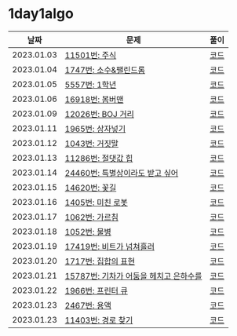 # 1day1algo

| 날짜       | 문제                                                                            | 풀이                                                             |
| ---------- | ------------------------------------------------------------------------------- | ---------------------------------------------------------------- |
| 2023.01.03 | [11501번: 주식](https://www.acmicpc.net/problem/11501)                          | [코드](https://github.com/1217jdk/1day1algo/tree/main/BOJ/11501) |
| 2023.01.04 | [1747번: 소수&팰린드롬](https://www.acmicpc.net/problem/1747)                   | [코드](https://github.com/1217jdk/1day1algo/tree/main/BOJ/1747)  |
| 2023.01.05 | [5557번: 1학년](https://www.acmicpc.net/problem/5557)                           | [코드](https://github.com/1217jdk/1day1algo/tree/main/BOJ/5557)  |
| 2023.01.06 | [16918번: 봄버맨](https://www.acmicpc.net/problem/16918)                        | [코드](https://github.com/1217jdk/1day1algo/tree/main/BOJ/16918) |
| 2023.01.09 | [12026번: BOJ 거리](https://www.acmicpc.net/problem/12026)                      | [코드](https://github.com/1217jdk/1day1algo/tree/main/BOJ/12026) |
| 2023.01.11 | [1965번: 상자넣기](https://www.acmicpc.net/problem/1965)                        | [코드](https://github.com/1217jdk/1day1algo/tree/main/BOJ/1965)  |
| 2023.01.12 | [1043번: 거짓말](https://www.acmicpc.net/problem/1043)                          | [코드](https://github.com/1217jdk/1day1algo/tree/main/BOJ/1043)  |
| 2023.01.13 | [11286번: 절댓값 힙](https://www.acmicpc.net/problem/11286)                     | [코드](https://github.com/1217jdk/1day1algo/tree/main/BOJ/11286) |
| 2023.01.14 | [24460번: 특별상이라도 받고 싶어](https://www.acmicpc.net/problem/24460)        | [코드](https://github.com/1217jdk/1day1algo/tree/main/BOJ/24460) |
| 2023.01.15 | [14620번: 꽃길](https://www.acmicpc.net/problem/14620)                          | [코드](https://github.com/1217jdk/1day1algo/tree/main/BOJ/14620) |
| 2023.01.16 | [1405번: 미친 로봇](https://www.acmicpc.net/problem/1405)                       | [코드](https://github.com/1217jdk/1day1algo/tree/main/BOJ/1405)  |
| 2023.01.17 | [1062번: 가르침](https://www.acmicpc.net/problem/1062)                          | [코드](https://github.com/1217jdk/1day1algo/tree/main/BOJ/1062)  |
| 2023.01.18 | [1052번: 물병](https://www.acmicpc.net/problem/1052)                            | [코드](https://github.com/1217jdk/1day1algo/tree/main/BOJ/1052)  |
| 2023.01.19 | [17419번: 비트가 넘쳐흘러](https://www.acmicpc.net/problem/17419)               | [코드](https://github.com/1217jdk/1day1algo/tree/main/BOJ/17419) |
| 2023.01.20 | [1717번: 집합의 표현](https://www.acmicpc.net/problem/1717)                     | [코드](https://github.com/1217jdk/1day1algo/tree/main/BOJ/1717)  |
| 2023.01.21 | [15787번: 기차가 어둠을 헤치고 은하수를](https://www.acmicpc.net/problem/15787) | [코드](https://github.com/1217jdk/1day1algo/tree/main/BOJ/15787) |
| 2023.01.22 | [1966번: 프린터 큐](https://www.acmicpc.net/problem/1966)                       | [코드](https://github.com/1217jdk/1day1algo/tree/main/BOJ/1966)  |
| 2023.01.23 | [2467번: 용액](https://www.acmicpc.net/problem/2467)                            | [코드](https://github.com/1217jdk/1day1algo/tree/main/BOJ/2467)  |
| 2023.01.23 | [11403번: 경로 찾기](https://www.acmicpc.net/problem/11403)                     | [코드](https://github.com/1217jdk/1day1algo/tree/main/BOJ/11403) |
